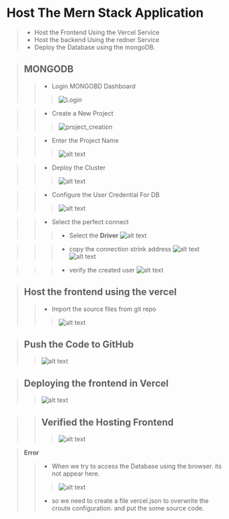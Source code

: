 # Host The Mern Stack Application 
> - Host the Frontend Using the Vercel Service
> - Host the backend Using the redner Service
> - Deploy the Database using the mongoDB. 

> ## MONGODB
>> - Login MONGOBD Dashboard
>>> ![Login](image.png)

>> - Create a New Project
>>> ![project_creation](image-1.png)

>> - Enter the Project Name
>>> ![alt text](image-2.png)

>> - Deploy the Cluster
>>> ![alt text](image-3.png)

>> - Configure the User Credential For DB
>>> ![alt text](image-4.png)

>> - Select the perfect connect
>>> - Select the **Driver**
>>> ![alt text](image-5.png)

>>> - copy the connection strink address 
>>> ![alt text](image-6.png)
>>> ![alt text](image-7.png)

>>> - verify the created user
>>> ![alt text](image-8.png)

> ## Host the frontend using the vercel
>> - Import the source files from git repo
>>> ![alt text](image-9.png)

> ## Push the Code to GitHub 
>> ![alt text](image-10.png)

> ## Deploying the frontend in Vercel
>> ![alt text](image-11.png)

>> ## Verified the Hosting Frontend
>>> ![alt text](image-12.png)

> **Error**
>> - When we try to access the Database using the browser. its not appear here. 
>>> ![alt text](image-13.png)
>> - so we need to create a file vercel.json to overwrite the croute configuration. and put the some source code.


